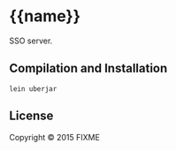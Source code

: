 # {{name}}

SSO server.

## Compilation and Installation

```
lein uberjar
```


## License

Copyright © 2015 FIXME

<enter your license here>

